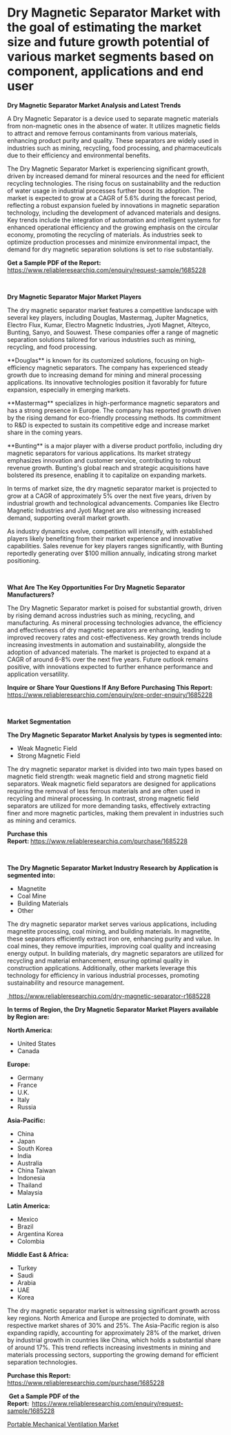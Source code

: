 <p><h1>Dry Magnetic Separator Market with the goal of estimating the market size and future growth potential of various market segments based on component, applications and end user</h1></p><p><strong>Dry Magnetic Separator Market Analysis and Latest Trends</strong></p>
<p><p>A Dry Magnetic Separator is a device used to separate magnetic materials from non-magnetic ones in the absence of water. It utilizes magnetic fields to attract and remove ferrous contaminants from various materials, enhancing product purity and quality. These separators are widely used in industries such as mining, recycling, food processing, and pharmaceuticals due to their efficiency and environmental benefits.</p><p>The Dry Magnetic Separator Market is experiencing significant growth, driven by increased demand for mineral resources and the need for efficient recycling technologies. The rising focus on sustainability and the reduction of water usage in industrial processes further boost its adoption. The market is expected to grow at a CAGR of 5.6% during the forecast period, reflecting a robust expansion fueled by innovations in magnetic separation technology, including the development of advanced materials and designs. Key trends include the integration of automation and intelligent systems for enhanced operational efficiency and the growing emphasis on the circular economy, promoting the recycling of materials. As industries seek to optimize production processes and minimize environmental impact, the demand for dry magnetic separation solutions is set to rise substantially.</p></p>
<p><strong>Get a Sample PDF of the Report:&nbsp;</strong> <a href="https://www.reliableresearchiq.com/enquiry/request-sample/1685228?utm_campaign=99&utm_medium=2&utm_source=Github&utm_content=ia&utm_term=16022025&utm_id=dry-magnetic-separator">https://www.reliableresearchiq.com/enquiry/request-sample/1685228</a></p>
<p>&nbsp;</p>
<p><strong>Dry Magnetic Separator Major Market Players</strong></p>
<p><p>The dry magnetic separator market features a competitive landscape with several key players, including Douglas, Mastermag, Jupiter Magnetics, Electro Flux, Kumar, Electro Magnetic Industries, Jyoti Magnet, Alteyco, Bunting, Sanyo, and Souwest. These companies offer a range of magnetic separation solutions tailored for various industries such as mining, recycling, and food processing.</p><p>**Douglas** is known for its customized solutions, focusing on high-efficiency magnetic separators. The company has experienced steady growth due to increasing demand for mining and mineral processing applications. Its innovative technologies position it favorably for future expansion, especially in emerging markets.</p><p>**Mastermag** specializes in high-performance magnetic separators and has a strong presence in Europe. The company has reported growth driven by the rising demand for eco-friendly processing methods. Its commitment to R&D is expected to sustain its competitive edge and increase market share in the coming years.</p><p>**Bunting** is a major player with a diverse product portfolio, including dry magnetic separators for various applications. Its market strategy emphasizes innovation and customer service, contributing to robust revenue growth. Bunting's global reach and strategic acquisitions have bolstered its presence, enabling it to capitalize on expanding markets.</p><p>In terms of market size, the dry magnetic separator market is projected to grow at a CAGR of approximately 5% over the next five years, driven by industrial growth and technological advancements. Companies like Electro Magnetic Industries and Jyoti Magnet are also witnessing increased demand, supporting overall market growth.</p><p>As industry dynamics evolve, competition will intensify, with established players likely benefiting from their market experience and innovative capabilities. Sales revenue for key players ranges significantly, with Bunting reportedly generating over $100 million annually, indicating strong market positioning.</p></p>
<p>&nbsp;</p>
<p><strong>What Are The Key Opportunities For Dry Magnetic Separator Manufacturers?</strong></p>
<p><p>The Dry Magnetic Separator market is poised for substantial growth, driven by rising demand across industries such as mining, recycling, and manufacturing. As mineral processing technologies advance, the efficiency and effectiveness of dry magnetic separators are enhancing, leading to improved recovery rates and cost-effectiveness. Key growth trends include increasing investments in automation and sustainability, alongside the adoption of advanced materials. The market is projected to expand at a CAGR of around 6-8% over the next five years. Future outlook remains positive, with innovations expected to further enhance performance and application versatility.</p></p>
<p><strong>Inquire or Share Your Questions If Any Before Purchasing This Report:</strong> <a href="https://www.reliableresearchiq.com/enquiry/pre-order-enquiry/1685228?utm_campaign=99&utm_medium=2&utm_source=Github&utm_content=ia&utm_term=16022025&utm_id=dry-magnetic-separator">https://www.reliableresearchiq.com/enquiry/pre-order-enquiry/1685228</a></p>
<p>&nbsp;</p>
<p><strong>Market Segmentation</strong></p>
<p><strong>The Dry Magnetic Separator Market Analysis by types is segmented into:</strong></p>
<p><ul><li>Weak Magnetic Field</li><li>Strong Magnetic Field</li></ul></p>
<p><p>The dry magnetic separator market is divided into two main types based on magnetic field strength: weak magnetic field and strong magnetic field separators. Weak magnetic field separators are designed for applications requiring the removal of less ferrous materials and are often used in recycling and mineral processing. In contrast, strong magnetic field separators are utilized for more demanding tasks, effectively extracting finer and more magnetic particles, making them prevalent in industries such as mining and ceramics.</p></p>
<p><strong>Purchase this Report:&nbsp;</strong><a href="https://www.reliableresearchiq.com/purchase/1685228?utm_campaign=99&utm_medium=2&utm_source=Github&utm_content=ia&utm_term=16022025&utm_id=dry-magnetic-separator">https://www.reliableresearchiq.com/purchase/1685228</a></p>
<p>&nbsp;</p>
<p><strong>The Dry Magnetic Separator Market Industry Research by Application is segmented into:</strong></p>
<p><ul><li>Magnetite</li><li>Coal Mine</li><li>Building Materials</li><li>Other</li></ul></p>
<p><p>The dry magnetic separator market serves various applications, including magnetite processing, coal mining, and building materials. In magnetite, these separators efficiently extract iron ore, enhancing purity and value. In coal mines, they remove impurities, improving coal quality and increasing energy output. In building materials, dry magnetic separators are utilized for recycling and material enhancement, ensuring optimal quality in construction applications. Additionally, other markets leverage this technology for efficiency in various industrial processes, promoting sustainability and resource management.</p></p>
<p><a href="https://www.reliableresearchiq.com/dry-magnetic-separator-r1685228?utm_campaign=99&utm_medium=2&utm_source=Github&utm_content=ia&utm_term=16022025&utm_id=dry-magnetic-separator">&nbsp;https://www.reliableresearchiq.com/dry-magnetic-separator-r1685228</a></p>
<p><strong>In terms of Region, the Dry Magnetic Separator Market Players available by Region are:</strong></p>
<p>
    <p> <strong> North America: </strong>
        <ul>
            <li>United States</li>
            <li>Canada</li>
        </ul>
        </p> 
    <p> <strong> Europe: </strong>
        <ul>
            <li>Germany</li>
            <li>France</li>
            <li>U.K.</li>
            <li>Italy</li>
            <li>Russia</li>
        </ul>
        </p> 
    <p> <strong> Asia-Pacific: </strong>
        <ul>
            <li>China</li>
            <li>Japan</li>
            <li>South Korea</li>
            <li>India</li>
            <li>Australia</li>
            <li>China Taiwan</li>
            <li>Indonesia</li>
            <li>Thailand</li>
            <li>Malaysia</li>
        </ul>
        </p> 
    <p> <strong> Latin America: </strong>
        <ul>
            <li>Mexico</li>
            <li>Brazil</li>
            <li>Argentina Korea</li>
            <li>Colombia</li>
        </ul>
        </p> 
    <p> <strong> Middle East & Africa: </strong>
        <ul>
            <li>Turkey</li>
            <li>Saudi</li>
            <li>Arabia</li>
            <li>UAE</li>
            <li>Korea</li>
        </ul>
    </p>
    </p>
<p><p>The dry magnetic separator market is witnessing significant growth across key regions. North America and Europe are projected to dominate, with respective market shares of 30% and 25%. The Asia-Pacific region is also expanding rapidly, accounting for approximately 28% of the market, driven by industrial growth in countries like China, which holds a substantial share of around 17%. This trend reflects increasing investments in mining and materials processing sectors, supporting the growing demand for efficient separation technologies.</p></p>
<p><strong>Purchase this Report: </strong><a href="https://www.reliableresearchiq.com/purchase/1685228?utm_campaign=99&utm_medium=2&utm_source=Github&utm_content=ia&utm_term=16022025&utm_id=dry-magnetic-separator">https://www.reliableresearchiq.com/purchase/1685228</a></p>
<p>&nbsp;<strong>Get a Sample PDF of the Report:&nbsp;&nbsp;</strong><a href="https://www.reliableresearchiq.com/enquiry/request-sample/1685228?utm_campaign=99&utm_medium=2&utm_source=Github&utm_content=ia&utm_term=16022025&utm_id=dry-magnetic-separator">https://www.reliableresearchiq.com/enquiry/request-sample/1685228</a></p>
<p><strong></strong></p>
<p><p><a href="https://github.com/kryshaprilbb/Market-Research-Report-List-1/blob/main/portable-mechanical-ventilation-market.md?utm_campaign=99&utm_medium=2&utm_source=Github&utm_content=ia&utm_term=16022025&utm_id=dry-magnetic-separator">Portable Mechanical Ventilation Market</a></p></p>
